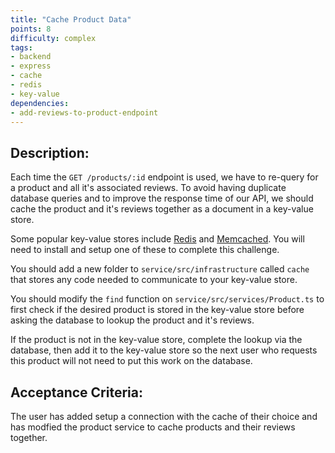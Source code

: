 ```yaml
---
title: "Cache Product Data"
points: 8
difficulty: complex
tags: 
- backend
- express
- cache
- redis
- key-value
dependencies:
- add-reviews-to-product-endpoint
---
```


## Description:

Each time the `GET /products/:id` endpoint is used, we have to re-query for a product and all it's associated reviews. To avoid having duplicate database queries and to improve the response time of our API, we should cache  the product and it's reviews together as a document in a key-value store.

Some popular key-value stores include [Redis](https://redis.io/) and [Memcached](https://memcached.org/). You will need to install and setup one of these to complete this challenge.

You should add a new folder to `service/src/infrastructure` called `cache` that stores any code needed to communicate to your key-value store.

You should modify the `find` function on `service/src/services/Product.ts` to first check if the desired product is stored in the key-value store before asking the database to lookup the product and it's reviews.

If the product is not in the key-value store, complete the lookup via the database, then add it to the key-value store so the next user who requests this product will not need to put this work on the database.

## Acceptance Criteria:

The user has added setup a connection with the cache of their choice and has modfied the product service to cache products and their reviews together.

